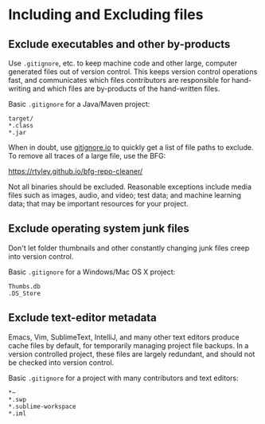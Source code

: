 # Including and Excluding files

## Exclude executables and other by-products

Use `.gitignore`, etc. to keep machine code and other large, computer generated files out of version control. This keeps version control operations fast, and communicates which files contributors are responsible for hand-writing and which files are by-products of the hand-written files.

Basic `.gitignore` for a Java/Maven project:

```
target/
*.class
*.jar
```

When in doubt, use [gitignore.io](https://www.gitignore.io/) to quickly get a list of file paths to exclude. To remove all traces of a large file, use the BFG:

https://rtyley.github.io/bfg-repo-cleaner/

Not all binaries should be excluded. Reasonable exceptions include media files such as images, audio, and video; test data; and machine learning data; that may be important resources for your project.

## Exclude operating system junk files

Don't let folder thumbnails and other constantly changing junk files creep into version control.

Basic `.gitignore` for a Windows/Mac OS X project:

```
Thumbs.db
.DS_Store
```

## Exclude text-editor metadata

Emacs, Vim, SublimeText, IntelliJ, and many other text editors produce cache files by default, for temporarily managing project file backups. In a version controlled project, these files are largely redundant, and should not be checked into version control.

Basic `.gitignore` for a project with many contributors and text editors:

```
*~
*.swp
*.sublime-workspace
*.iml
```